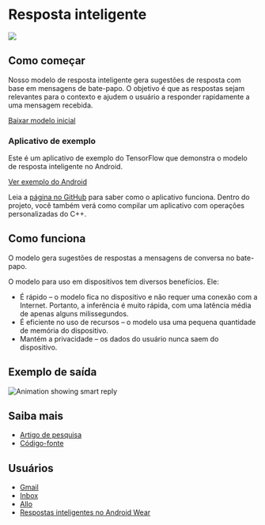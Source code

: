 # Resposta inteligente

<img src="../images/smart_reply.png" class="attempt-right">

## Como começar

Nosso modelo de resposta inteligente gera sugestões de resposta com base em mensagens de bate-papo. O objetivo é que as respostas sejam relevantes para o contexto e ajudem o usuário a responder rapidamente a uma mensagem recebida.

<a class="button button-primary" href="https://tfhub.dev/tensorflow/lite-model/smartreply/1/default/1?lite-format=tflite">Baixar modelo inicial</a>

### Aplicativo de exemplo

Este é um aplicativo de exemplo do TensorFlow que demonstra o modelo de resposta inteligente no Android.

<a class="button button-primary" href="https://github.com/tensorflow/examples/tree/master/lite/examples/smart_reply/android">Ver exemplo do Android</a>

Leia a [página no GitHub](https://github.com/tensorflow/examples/tree/master/lite/examples/smart_reply/android/) para saber como o aplicativo funciona. Dentro do projeto, você também verá como compilar um aplicativo com operações personalizadas do C++.

## Como funciona

O modelo gera sugestões de respostas a mensagens de conversa no bate-papo.

O modelo para uso em dispositivos tem diversos benefícios. Ele:

<ul>
  <li>É rápido – o modelo fica no dispositivo e não requer uma conexão com a Internet. Portanto, a inferência é muito rápida, com uma latência média de apenas alguns milissegundos.</li>
  <li>É eficiente no uso de recursos – o modelo usa uma pequena quantidade de memória do dispositivo.</li>
  <li>Mantém a privacidade – os dados do usuário nunca saem do dispositivo.</li>
</ul>

## Exemplo de saída

<img src="images/smart_reply.gif" style="max-width: 300px" alt="Animation showing smart reply">

## Saiba mais

<ul>
  <li><a href="https://arxiv.org/pdf/1708.00630.pdf">Artigo de pesquisa</a></li>
  <li><a href="https://github.com/tensorflow/examples/tree/master/lite/examples/smart_reply/android">Código-fonte</a></li>
</ul>

## Usuários

<ul>
  <li><a href="https://www.blog.google/products/gmail/save-time-with-smart-reply-in-gmail/">Gmail</a></li>
  <li><a href="https://www.blog.google/products/gmail/computer-respond-to-this-email/">Inbox</a></li>
  <li><a href="https://blog.google/products/allo/google-allo-smarter-messaging-app/">Allo</a></li>
  <li><a href="https://research.googleblog.com/2017/02/on-device-machine-intelligence.html">Respostas inteligentes no Android Wear</a></li>
</ul>
